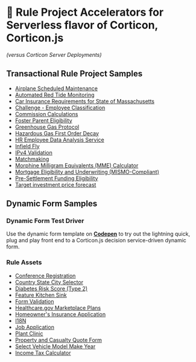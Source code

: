 # :rocket: Rule Project Accelerators for Serverless flavor of Corticon, Corticon.js 
_(versus Corticon Server Deployments)_

## Transactional Rule Project Samples
- [Airplane Scheduled Maintenance](Transactional-Rule-Project-Samples/Airplane%20maintenance/README.md)
- [Automated Red Tide Monitoring](Transactional-Rule-Project-Samples/Automated%20Red%20Tide%20Monitoring/README.md)
- [Car Insurance Requirements for State of Massachusetts](Transactional-Rule-Project-Samples/Car%20Insurance%20Requirements%20for%20State%20of%20Massachusetts/README.md)
- [Challenge - Employee Classification](Transactional-Rule-Project-Samples/Challenge%20-%20Employee%20Classification/README.md)
- [Commission Calculations](Transactional-Rule-Project-Samples/Commission%20Calculations/README.md)
- [Foster Parent Eligibility](Transactional-Rule-Project-Samples/Foster%20Parent%20Eligibility/README.md)
- [Greenhouse Gas Protocol](Transactional-Rule-Project-Samples/Greenhouse%20Gas%20Protocol/README.md)
- [Hazardous Gas First Order Decay](Transactional-Rule-Project-Samples/Hazardous%20Gas%20First%20Order%20Decay/README.md)
- [HR Employee Data Analysis Service](Transactional-Rule-Project-Samples/HR%20Employee%20Data%20Analysis%20Service/README.md)
- [Infield Fly](Transactional-Rule-Project-Samples/Infield%20Fly/README.md)
- [IPv4 Validation](Transactional-Rule-Project-Samples/IPv4%20Validation/README.md)
- [Matchmaking](Transactional-Rule-Project-Samples/Matchmaking/README.md)
- [Morphine Milligram Equivalents (MME) Calculator](Transactional-Rule-Project-Samples/Morphine%20Milligram%20Equivalents%20(MME)%20Calculator/README.md)
- [Mortgage Eligibility and Underwriting (MISMO-Compliant)](Transactional-Rule-Project-Samples/Mortgage%20Eligibility%20and%20Underwriting%20(MISMO-Compliant)/README.md)
- [Pre-Settlement Funding Eligibility](Transactional-Rule-Project-Samples/Pre-Settlement%20Funding%20Eligibility/README.md)
- [Target investment price forecast](Transactional-Rule-Project-Samples/Target%20investment%20price%20forecast/README.md)

## Dynamic Form Samples

### Dynamic Form Test Driver

Use the dynamic form template on [**Codepen**](https://codepen.io/SethMeldon/pen/wvOGvra) to try out the lightning quick, plug and play front end to a Corticon.js decision service-driven dynamic form.

### Rule Assets 
- [Conference Registration](Dynamic-Form-Samples/Conference-Registration/README.md)
- [Country State City Selector](Dynamic-Form-Samples/Country-State-City-Selector/README.md)
- [Diabetes Risk Score (Type 2)](Dynamic-Form-Samples/Diabetes-Risk-Score-(Type-2)/README.md)
- [Feature Kitchen Sink](Dynamic-Form-Samples/Feature%20Kitchen%20Sink/README.md)
- [Form Validation](Dynamic-Form-Samples/Form%20Validation/README.md)
- [Healthcare.gov Marketplace Plans](Dynamic-Form-Samples/Healthcare.gov%20Marketplace%20Plans/README.md)
- [Homeowner's Insurance Application](Dynamic-Form-Samples/Homeowner's%20Insurance%20Application/README.md)
- [I18N](Dynamic-Form-Samples/I18N/README.md)
- [Job Application](Dynamic-Form-Samples/JobApplication/README.md)
- [Plant Clinic](Dynamic-Form-Samples/Plant-Clinic/README.md)
- [Property and Casualty Quote Form](Dynamic-Form-Samples/Property%20and%20Casualty%20Quote%20Form/README.md)
- [Select Vehicle Model Make Year](Dynamic-Form-Samples/Select-Vehicle-Model-Make-Year/README.md)
- [Income Tax Calculator](Dynamic-Form-Samples/US-2021-Income-Tax-Calculator/README.md)